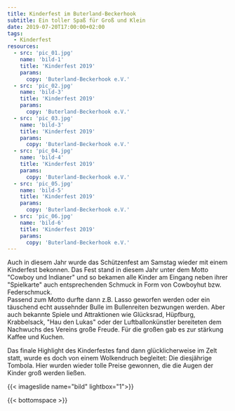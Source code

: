 ```yaml
---
title: Kinderfest im Buterland-Beckerhook
subtitle: Ein toller Spaß für Groß und Klein
date: 2019-07-20T17:00:00+02:00
tags:
  - Kinderfest
resources:
  - src: 'pic_01.jpg'
    name: 'bild-1'
    title: 'Kinderfest 2019'
    params:
      copy: 'Buterland-Beckerhook e.V.'
  - src: 'pic_02.jpg'
    name: 'bild-3'
    title: 'Kinderfest 2019'
    params:
      copy: 'Buterland-Beckerhook e.V.'  
  - src: 'pic_03.jpg'
    name: 'bild-3'
    title: 'Kinderfest 2019'
    params:
      copy: 'Buterland-Beckerhook e.V.'  
  - src: 'pic_04.jpg'
    name: 'bild-4'
    title: 'Kinderfest 2019'
    params:
      copy: 'Buterland-Beckerhook e.V.'  
  - src: 'pic_05.jpg'
    name: 'bild-5'
    title: 'Kinderfest 2019'
    params:
      copy: 'Buterland-Beckerhook e.V.'
  - src: 'pic_06.jpg'
    name: 'bild-6'
    title: 'Kinderfest 2019'
    params:
      copy: 'Buterland-Beckerhook e.V.'                                                             
---
```


Auch in diesem Jahr wurde das Schützenfest am Samstag wieder mit einem Kinderfest bekonnen.
Das Fest stand in diesem Jahr unter dem Motto "Cowboy und Indianer" und so bekamen alle Kinder
am Eingang neben ihrer "Spielkarte" auch entsprechenden Schmuck in Form von Cowboyhut bzw.
Federschmuck.<!--more-->  
Passend zum Motto durfte dann z.B. Lasso geworfen werden oder ein täuschend echt aussehnder Bulle
im Bullenreiten bezwungen werden.
Aber auch bekannte Spiele und Attraktionen wie Glücksrad, Hüpfburg, Krabbelsack, "Hau den Lukas" oder 
der Luftballonkünstler bereiteten dem Nachwuchs des Vereins große Freude. Für die großen gab es zur stärkung
Kaffee und Kuchen.  

Das finale Highlight des Kinderfestes fand dann glücklicherweise im Zelt statt, wurde es doch von einem
Wolkendruch begleitet: Die diesjährige Tombola. Hier wurden wieder tolle Preise gewonnen, die die Augen
der Kinder groß werden ließen.

{{< imageslide name="bild" lightbox="1">}}


{{< bottomspace >}}